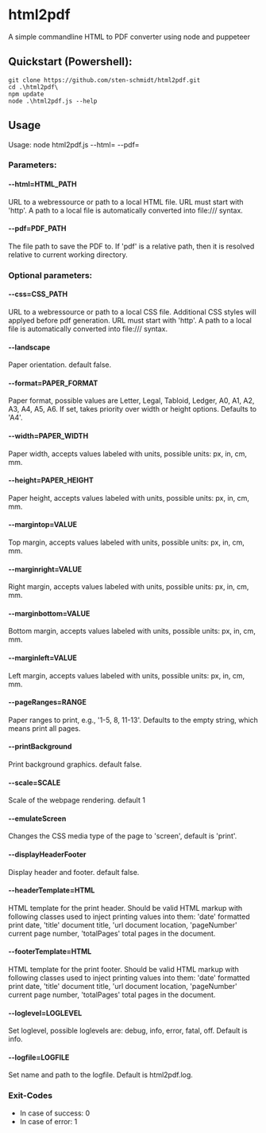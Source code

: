 # html2pdf
A simple commandline HTML to PDF converter using node and puppeteer

## Quickstart (Powershell):

    git clone https://github.com/sten-schmidt/html2pdf.git
    cd .\html2pdf\
    npm update
    node .\html2pdf.js --help
    
## Usage
Usage: node html2pdf.js --html=<HtmlFile> --pdf=<PdfFile> <optional parameters>

### Parameters:

#### --html=HTML_PATH
URL to a webressource or path to a local HTML file. URL must start with 'http'. A path to a local file is automatically converted into file:/// syntax.

#### --pdf=PDF_PATH
The file path to save the PDF to. If 'pdf' is a relative path, then it is resolved relative to current working directory.

### Optional parameters:

#### --css=CSS_PATH
URL to a webressource or path to a local CSS file. Additional CSS styles will applyed before pdf generation. URL must start with 'http'. A path to a local file is automatically converted into file:/// syntax.

#### --landscape
Paper orientation. default false.

#### --format=PAPER_FORMAT
Paper format, possible values are Letter, Legal, Tabloid, Ledger, A0, A1, A2, A3, A4, A5, A6.  If set, takes priority over width or height options. Defaults to 'A4'.

#### --width=PAPER_WIDTH
Paper width, accepts values labeled with units, possible units: px, in, cm, mm.

#### --height=PAPER_HEIGHT
Paper height, accepts values labeled with units, possible units: px, in, cm, mm.

#### --margintop=VALUE
Top margin, accepts values labeled with units, possible units: px, in, cm, mm.

#### --marginright=VALUE
Right margin, accepts values labeled with units, possible units: px, in, cm, mm.

#### --marginbottom=VALUE
Bottom margin, accepts values labeled with units, possible units: px, in, cm, mm.

#### --marginleft=VALUE
Left margin, accepts values labeled with units, possible units: px, in, cm, mm.

#### --pageRanges=RANGE
Paper ranges to print, e.g., '1-5, 8, 11-13'. Defaults to the empty string, which means print all pages.

#### --printBackground
Print background graphics. default false.

#### --scale=SCALE
Scale of the webpage rendering. default 1 

#### --emulateScreen
Changes the CSS media type of the page to 'screen', default is 'print'.

#### --displayHeaderFooter
Display header and footer. default false.

#### --headerTemplate=HTML
HTML template for the print header. Should be valid HTML markup with following classes used to inject printing values into them: 'date' formatted print date, 'title' document title, 'url document location, 'pageNumber' current page number, 'totalPages' total pages in the document.

#### --footerTemplate=HTML
HTML template for the print footer. Should be valid HTML markup with following classes used to inject printing values into them: 'date' formatted print date, 'title' document title, 'url document location, 'pageNumber' current page number, 'totalPages' total pages in the document.

#### --loglevel=LOGLEVEL
Set loglevel, possible loglevels are: debug, info, error, fatal, off. Default is info.

#### --logfile=LOGFILE
Set name and path to the logfile. Default is html2pdf.log.

### Exit-Codes
* In case of success: 0
* In case of error: 1